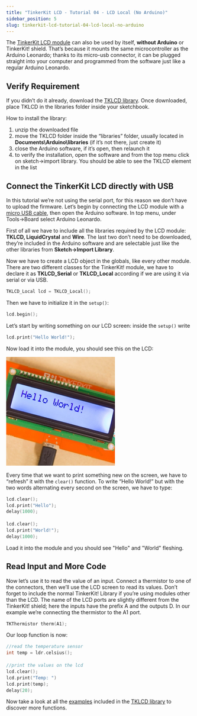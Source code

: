 ```yaml
---
title: "TinkerKit LCD - Tutorial 04 - LCD Local (No Arduino)"
sidebar_position: 5
slug: tinkerkit-lcd-tutorial-04-lcd-local-no-arduino
---
```


The [TinkerKit LCD module](https://www.canadarobotix.com/products/1654) can also be used by itself, **without Arduino** or TinkerKit! shield. That’s because it mounts the same microcontroller as the Arduino Leonardo; thanks to its micro-usb connector, it can be plugged straight into your computer and programmed from the software just like a regular Arduino Leonardo.

## Verify Requirement

If you didn’t do it already, download the [TKLCD library](https://github.com/carobot/TKLCD-Library). Once downloaded, place TKLCD in the libraries folder inside your sketchbook.

How to install the library:

1. unzip the downloaded file
2. move the TKLCD folder inside the “libraries” folder, usually located in **Documents\Arduino\libraries** (if it’s not there, just create it)
3. close the Arduino software, if it’s open, then relaunch it
4. to verify the installation, open the software and from the top menu click on sketch->import library. You should be able to see the TKLCD element in the list

## Connect the TinkerKit LCD directly with USB

In this tutorial we’re not using the serial port, for this reason we don’t have to upload the firmware. Let’s begin by connecting the LCD module with a [micro USB cable](https://www.canadarobotix.com/products/1488), then open the Arduino software. In top menu, under Tools->Board select Arduino Leonardo.

First of all we have to include all the libraries required by the LCD module: **TKLCD, LiquidCrystal** and **Wire**. The last two don’t need to be downloaded, they’re included in the Arduino software and are selectable just like the other libraries from **Sketch->Import Library**.

Now we have to create a LCD object in the globals, like every other module. There are two different classes for the TinkerKit! module, we have to declare it as **TKLCD_Serial** or **TKLCD_Local** according if we are using it via serial or via USB.

```c
TKLCD_Local lcd = TKLCD_Local();
```

Then we have to initialize it in the `setup()`:

```c
lcd.begin();
```

Let’s start by writing something on our LCD screen: inside the `setup()` write

```c
lcd.print("Hello World!");
```

Now load it into the module, you should see this on the LCD:

![](/img/docs/tinkerkit/lcd-thumb-294x294.jpg)

Every time that we want to print something new on the screen, we have to “refresh” it with the `clear()` function. To write “Hello World!” but with the two words alternating every second on the screen, we have to type:

```c
lcd.clear();
lcd.print("Hello");
delay(1000);
 
lcd.clear();
lcd.print("World!");
delay(1000);
```

Load it into the module and you should see "Hello" and "World" fleshing.

## Read Input and More Code

Now let’s use it to read the value of an input. Connect a thermistor to one of the connectors, then we’ll use the LCD screen to read its values. Don’t forget to include the normal TinkerKit! Library if you’re using modules other than the LCD. The name of the LCD ports are slightly different from the TinkerKit! shield; here the inputs have the prefix A and the outputs D. In our example we’re connecting the thermistor to the A1 port.

```c
TKThermistor therm(A1);
```

Our loop function is now:

```c
//read the temperature sensor
int temp = ldr.celsius();
 
//print the values on the lcd
lcd.clear();
lcd.print("Temp: ")
lcd.print(temp);
delay(20);
```

Now take a look at all the [examples](https://github.com/carobot/TKLCD-Library/tree/master/TKLCD/examples) included in the [TKLCD library](https://github.com/carobot/TKLCD-Library) to discover more functions.